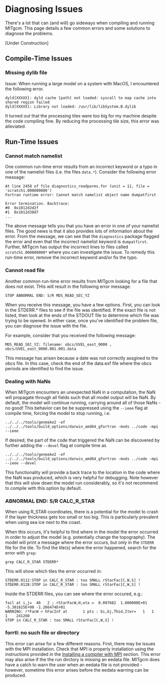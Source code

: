 # Diagnosing Issues

There's a lot that can (and will) go sideways when compiling and running MITgcm. This page details a few common errors and some solutions to diagnose the problems.

[Under Construction]

## Compile-Time Issues

### Missing dylib file

Issue: When running a large model on a system with MacOS, I encountered the following error.
```
dyld[XXXXX]: dyld cache [path] not loaded: syscall to map cache into shared region failed
dyld[XXXXX]: Library not loaded: /usr/lib/libSystem.B.dylib
```
It turned out that the processing tiles were too big for my machine despite the code compiling fine. By reducing the processing tile size, this error was alleviated.

## Run-Time Issues

### Cannot match namelist
One common run-time error results from an incorrect keyword or a typo in one of the namelist files (i.e. the files `data.*`). Consider the following error message:

```
At line 2458 of file diagnostics_readparms.for (unit = 11, file = 'scratch1.000000000')
Fortran runtime error: Cannot match namelist object name dumpatfirst

Error termination. Backtrace:
#0  0x1012d2d2f
#1  0x1012d38d7
...
```

The above message tells you that you have an error in one of your namelist files. The good news is that it also provides lots of information about the error. From the message, we can see that the `diagnostics` package flagged the error and even that the incorrect namelist keyword is `dumpatfirst`. Further, MITgcm has output the incorrect lines to files called `scratch1.000000000*` where you can investigate the issue. To remedy this run-time error, remove the incorrect keyword and/or fix the typo.

### Cannot read file
Another common run-time error results from MITgcm looking for a file that does not exist. THis will result in the following error message:

```
STOP ABNORMAL END: S/R MDS_READ_SEC_YZ
```

When you receive this message, you have a few options. First, you can look in the STDERR.* files to see if the file was identified. If the exact file is not listed, then look at the ends of the STDOUT file to determine which file was trying to be opened. In either case, once you've identified the problem file, you can diagnose the issue with the file.

For example, consider that you received the following message:
```
MDS_READ_SEC_YZ: filename: obcs/UVEL_east_0000 , obcs/UVEL_east_0000.001.001.data
```

This message has arisen because a date was not correctly assgined to the obcs file. In this case, check the end of the data.exf file where the obcs periods are identified to find the issue.

### Dealing with NaNs
When MITgcm encounters an unexpected NaN in a computation, the NaN will propagate through all fields such that all model output will be NaN. By default, the model will continue running, carrying around all of those NaNs - no good! This behavior can be be suppressed using the `--ieee` flag at compile time, forcing the model to stop running, i.e.

```
../../../tools/genmake2 -of ../../../tools/build_options/darwin_amd64_gfortran -mods ../code -mpi --ieee
```

If desired, the part of the code that triggered the NaN can be discovered by further adding the `--devel` flag at compile time as 

```
../../../tools/genmake2 -of ../../../tools/build_options/darwin_amd64_gfortran -mods ../code -mpi --ieee --devel
```

This functionality will provide a back trace to the location in the code where the NaN was produced, which is very helpful for debugging. Note however that this will slow down the model run considerably, so it's not recommend to compile with this option by default.

### ABNORMAL END: S/R CALC_R_STAR

When using R_STAR coordinates, there is a potential for the model to crash if the layer thickness gets too small or too big. This is particularly prevalent when using sea ice next to the coast.

When this occurs, it's helpful to find where in the model the error occurred in order to adjust the model (e.g. potentially change the topography). The model will print a message where the error occurs, but only in the `STDERR` file for the tile. To find the tile(s) where the error happened, search for the error with `grep`:

```
grep CALC_R_STAR STDERR*
```
This will show which tiles the error occurred in:
```
STDERR.0112:STOP in CALC_R_STAR : too SMALL rStarFac[C,W,S] !
STDERR.0128:STOP in CALC_R_STAR : too SMALL rStarFac[C,W,S] !
```
Inside the STDERR files, you can see where the error occured, e.g.:
```
fail at i,j=  46   2 ; rStarFacW,H,eta =  0.097682  1.000000E+01 -5.381625E+00 -1.266474E+01
WARNING: r*FacW < hFacInf at       1 pts : bi,bj,Thid,Iter=   1   1   1    241260
STOP in CALC_R_STAR : too SMALL rStarFac[C,W,S] !
```

### forrtl: no such file or directory
This error can arise for a few different reasons. First, there may be issues with the MPI installation. Check that MPI is properly installation using the instructions provided in the [Installing a compiler with MPI](https://profmikewood.github.io/ocean_modeling_book/getting_started/installing_compiler_and_mpi.html) section. This error may also arise if the the run dirctory is missing an eedata file. MITgcm does have a catch to warn the user when an eedata file is not provided - however, sometime this error arises before the eedata warning can be produced.


